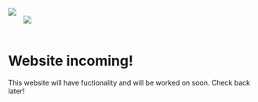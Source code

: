 <image src="/assets/icon.png"></image></br><span>⠀⠀⠀</span><image src="https://mc-heads.net/avatar/35fa623daca94bc3942a094ddfed5580/75"></image>
<br></br>
<h1>Website incoming!</h1>
<p>This website will have fuctionality and will be worked on soon. Check back later!</p>
